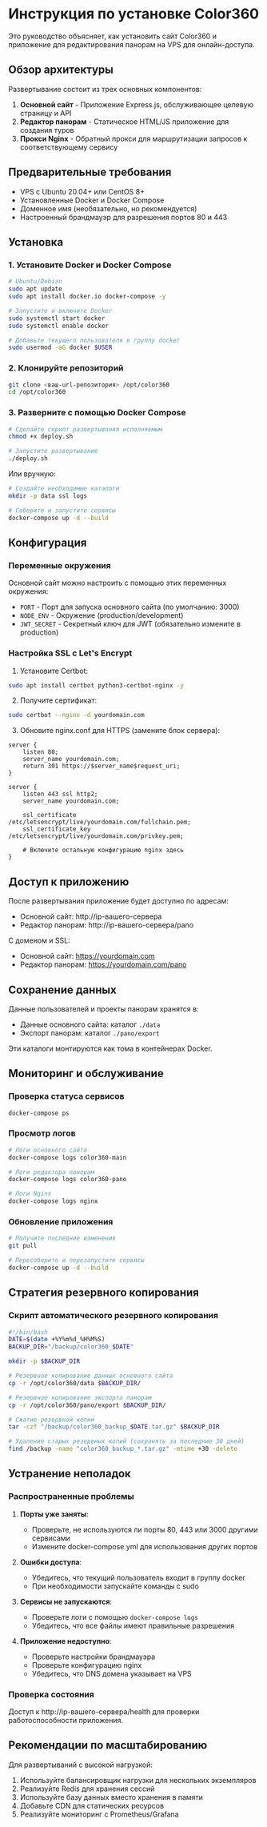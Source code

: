 # Инструкция по установке Color360

Это руководство объясняет, как установить сайт Color360 и приложение для редактирования панорам на VPS для онлайн-доступа.

## Обзор архитектуры

Развертывание состоит из трех основных компонентов:
1. **Основной сайт** - Приложение Express.js, обслуживающее целевую страницу и API
2. **Редактор панорам** - Статическое HTML/JS приложение для создания туров
3. **Прокси Nginx** - Обратный прокси для маршрутизации запросов к соответствующему сервису

## Предварительные требования

- VPS с Ubuntu 20.04+ или CentOS 8+
- Установленные Docker и Docker Compose
- Доменное имя (необязательно, но рекомендуется)
- Настроенный брандмауэр для разрешения портов 80 и 443

## Установка

### 1. Установите Docker и Docker Compose

```bash
# Ubuntu/Debian
sudo apt update
sudo apt install docker.io docker-compose -y

# Запустите и включите Docker
sudo systemctl start docker
sudo systemctl enable docker

# Добавьте текущего пользователя в группу docker
sudo usermod -aG docker $USER
```

### 2. Клонируйте репозиторий

```bash
git clone <ваш-url-репозитория> /opt/color360
cd /opt/color360
```

### 3. Разверните с помощью Docker Compose

```bash
# Сделайте скрипт развертывания исполняемым
chmod +x deploy.sh

# Запустите развертывание
./deploy.sh
```

Или вручную:

```bash
# Создайте необходимые каталоги
mkdir -p data ssl logs

# Соберите и запустите сервисы
docker-compose up -d --build
```

## Конфигурация

### Переменные окружения

Основной сайт можно настроить с помощью этих переменных окружения:
- `PORT` - Порт для запуска основного сайта (по умолчанию: 3000)
- `NODE_ENV` - Окружение (production/development)
- `JWT_SECRET` - Секретный ключ для JWT (обязательно измените в production)

### Настройка SSL с Let's Encrypt

1. Установите Certbot:
```bash
sudo apt install certbot python3-certbot-nginx -y
```

2. Получите сертификат:
```bash
sudo certbot --nginx -d yourdomain.com
```

3. Обновите nginx.conf для HTTPS (замените блок сервера):
```nginx
server {
    listen 80;
    server_name yourdomain.com;
    return 301 https://$server_name$request_uri;
}

server {
    listen 443 ssl http2;
    server_name yourdomain.com;

    ssl_certificate /etc/letsencrypt/live/yourdomain.com/fullchain.pem;
    ssl_certificate_key /etc/letsencrypt/live/yourdomain.com/privkey.pem;

    # Включите остальную конфигурацию nginx здесь
}
```

## Доступ к приложению

После развертывания приложение будет доступно по адресам:
- Основной сайт: http://ip-вашего-сервера
- Редактор панорам: http://ip-вашего-сервера/pano

С доменом и SSL:
- Основной сайт: https://yourdomain.com
- Редактор панорам: https://yourdomain.com/pano

## Сохранение данных

Данные пользователей и проекты панорам хранятся в:
- Данные основного сайта: каталог `./data`
- Экспорт панорам: каталог `./pano/export`

Эти каталоги монтируются как тома в контейнерах Docker.

## Мониторинг и обслуживание

### Проверка статуса сервисов
```bash
docker-compose ps
```

### Просмотр логов
```bash
# Логи основного сайта
docker-compose logs color360-main

# Логи редактора панорам
docker-compose logs color360-pano

# Логи Nginx
docker-compose logs nginx
```

### Обновление приложения
```bash
# Получите последние изменения
git pull

# Пересоберите и перезапустите сервисы
docker-compose up -d --build
```

## Стратегия резервного копирования

### Скрипт автоматического резервного копирования
```bash
#!/bin/bash
DATE=$(date +%Y%m%d_%H%M%S)
BACKUP_DIR="/backup/color360_$DATE"

mkdir -p $BACKUP_DIR

# Резервное копирование данных основного сайта
cp -r /opt/color360/data $BACKUP_DIR/

# Резервное копирование экспорта панорам
cp -r /opt/color360/pano/export $BACKUP_DIR/

# Сжатие резервной копии
tar -czf "/backup/color360_backup_$DATE.tar.gz" $BACKUP_DIR

# Удаление старых резервных копий (сохранять за последние 30 дней)
find /backup -name "color360_backup_*.tar.gz" -mtime +30 -delete
```

## Устранение неполадок

### Распространенные проблемы

1. **Порты уже заняты**:
   - Проверьте, не используются ли порты 80, 443 или 3000 другими сервисами
   - Измените docker-compose.yml для использования других портов

2. **Ошибки доступа**:
   - Убедитесь, что текущий пользователь входит в группу docker
   - При необходимости запускайте команды с sudo

3. **Сервисы не запускаются**:
   - Проверьте логи с помощью `docker-compose logs`
   - Убедитесь, что все файлы имеют правильные разрешения

4. **Приложение недоступно**:
   - Проверьте настройки брандмауэра
   - Проверьте конфигурацию nginx
   - Убедитесь, что DNS домена указывает на VPS

### Проверка состояния

Доступ к http://ip-вашего-сервера/health для проверки работоспособности приложения.

## Рекомендации по масштабированию

Для развертываний с высокой нагрузкой:
1. Используйте балансировщик нагрузки для нескольких экземпляров
2. Реализуйте Redis для хранения сессий
3. Используйте базу данных вместо хранения в памяти
4. Добавьте CDN для статических ресурсов
5. Реализуйте мониторинг с Prometheus/Grafana